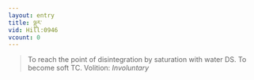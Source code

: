 ```yaml
---
layout: entry
title: ལྡུར་
vid: Hill:0946
vcount: 0
---
```

> To reach the point of disintegration by saturation with water DS\. To become soft TC\.
> Volition: _Involuntary_


